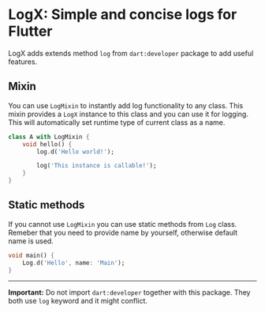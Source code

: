 # LogX: Simple and concise logs for Flutter

LogX adds extends method `log` from `dart:developer` package to add useful features.

## Mixin

You can use `LogMixin` to instantly add log functionality to any class. This mixin provides a `LogX` instance to this class and you can use it for logging. This will automatically set runtime type of current class as a name.

```dart
class A with LogMixin {
    void hello() {
        log.d('Hello world!');

        log('This instance is callable!');
    }
}
```

## Static methods

If you cannot use `LogMixin` you can use static methods from  `Log` class. Remeber that you need to provide name by yourself, otherwise default name is used.

```dart
void main() {
    Log.d('Hello', name: 'Main');
}
```

***

**Important:** Do not import `dart:developer` together with this package. They both use `log` keyword and it might conflict.